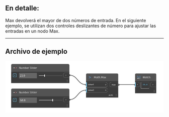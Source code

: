 ## En detalle:
Max devolverá el mayor de dos números de entrada. En el siguiente ejemplo, se utilizan dos controles deslizantes de número para ajustar las entradas en un nodo Max.
___
## Archivo de ejemplo

![Max (value1, value2)](./DSCore.Math.Max(value1,%20value2)_img.jpg)

